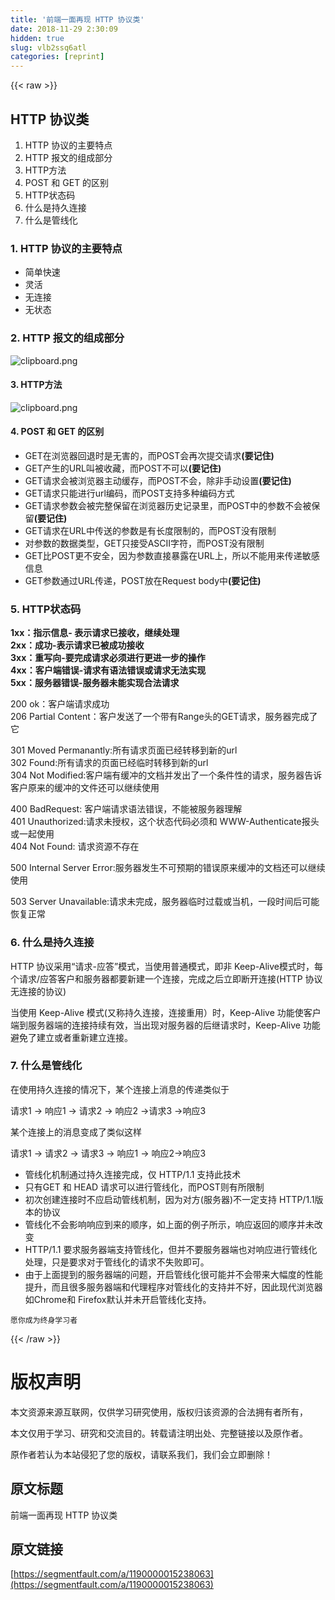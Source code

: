```yaml
---
title: '前端一面再现 HTTP 协议类' 
date: 2018-11-29 2:30:09
hidden: true
slug: vlb2ssq6atl
categories: [reprint]
---
```


{{< raw >}}
<h2 id="articleHeader0">HTTP &#x534F;&#x8BAE;&#x7C7B;</h2><ol><li>HTTP &#x534F;&#x8BAE;&#x7684;&#x4E3B;&#x8981;&#x7279;&#x70B9;</li><li>HTTP &#x62A5;&#x6587;&#x7684;&#x7EC4;&#x6210;&#x90E8;&#x5206;</li><li>HTTP&#x65B9;&#x6CD5;</li><li>POST &#x548C; GET &#x7684;&#x533A;&#x522B;</li><li>HTTP&#x72B6;&#x6001;&#x7801;</li><li>&#x4EC0;&#x4E48;&#x662F;&#x6301;&#x4E45;&#x8FDE;&#x63A5;</li><li>&#x4EC0;&#x4E48;&#x662F;&#x7BA1;&#x7EBF;&#x5316;</li></ol><h3 id="articleHeader1">1. HTTP &#x534F;&#x8BAE;&#x7684;&#x4E3B;&#x8981;&#x7279;&#x70B9;</h3><ul><li>&#x7B80;&#x5355;&#x5FEB;&#x901F;</li><li>&#x7075;&#x6D3B;</li><li>&#x65E0;&#x8FDE;&#x63A5;</li><li>&#x65E0;&#x72B6;&#x6001;</li></ul><h3 id="articleHeader2">2. HTTP &#x62A5;&#x6587;&#x7684;&#x7EC4;&#x6210;&#x90E8;&#x5206;</h3><p><span class="img-wrap"><img data-src="/img/bVbb6bX?w=683&amp;h=189" src="https://static.alili.tech/img/bVbb6bX?w=683&amp;h=189" alt="clipboard.png" title="clipboard.png" style="cursor:pointer;display:inline"></span></p><h4>3. HTTP&#x65B9;&#x6CD5;</h4><p><span class="img-wrap"><img data-src="/img/bVbb6cx?w=441&amp;h=238" src="https://static.alili.tech/img/bVbb6cx?w=441&amp;h=238" alt="clipboard.png" title="clipboard.png" style="cursor:pointer;display:inline"></span></p><h4>4. POST &#x548C; GET &#x7684;&#x533A;&#x522B;</h4><ul><li>GET&#x5728;&#x6D4F;&#x89C8;&#x5668;&#x56DE;&#x9000;&#x65F6;&#x662F;&#x65E0;&#x5BB3;&#x7684;&#xFF0C;&#x800C;POST&#x4F1A;&#x518D;&#x6B21;&#x63D0;&#x4EA4;&#x8BF7;&#x6C42;<strong>(&#x8981;&#x8BB0;&#x4F4F;)</strong></li><li>GET&#x4EA7;&#x751F;&#x7684;URL&#x53EB;&#x88AB;&#x6536;&#x85CF;&#xFF0C;&#x800C;POST&#x4E0D;&#x53EF;&#x4EE5;<strong>(&#x8981;&#x8BB0;&#x4F4F;)</strong></li><li>GET&#x8BF7;&#x6C42;&#x4F1A;&#x88AB;&#x6D4F;&#x89C8;&#x5668;&#x4E3B;&#x52A8;&#x7F13;&#x5B58;&#xFF0C;&#x800C;POST&#x4E0D;&#x4F1A;&#xFF0C;&#x9664;&#x975E;&#x624B;&#x52A8;&#x8BBE;&#x7F6E;<strong>(&#x8981;&#x8BB0;&#x4F4F;)</strong></li><li>GET&#x8BF7;&#x6C42;&#x53EA;&#x80FD;&#x8FDB;&#x884C;url&#x7F16;&#x7801;&#xFF0C;&#x800C;POST&#x652F;&#x6301;&#x591A;&#x79CD;&#x7F16;&#x7801;&#x65B9;&#x5F0F;</li><li>GET&#x8BF7;&#x6C42;&#x53C2;&#x6570;&#x4F1A;&#x88AB;&#x5B8C;&#x6574;&#x4FDD;&#x7559;&#x5728;&#x6D4F;&#x89C8;&#x5668;&#x5386;&#x53F2;&#x8BB0;&#x5F55;&#x91CC;&#xFF0C;&#x800C;POST&#x4E2D;&#x7684;&#x53C2;&#x6570;&#x4E0D;&#x4F1A;&#x88AB;&#x4FDD;&#x7559;<strong>(&#x8981;&#x8BB0;&#x4F4F;)</strong></li><li>GET&#x8BF7;&#x6C42;&#x5728;URL&#x4E2D;&#x4F20;&#x9001;&#x7684;&#x53C2;&#x6570;&#x662F;&#x6709;&#x957F;&#x5EA6;&#x9650;&#x5236;&#x7684;&#xFF0C;&#x800C;POST&#x6CA1;&#x6709;&#x9650;&#x5236;</li><li>&#x5BF9;&#x53C2;&#x6570;&#x7684;&#x6570;&#x636E;&#x7C7B;&#x578B;&#xFF0C;GET&#x53EA;&#x63A5;&#x53D7;ASCII&#x5B57;&#x7B26;&#xFF0C;&#x800C;POST&#x6CA1;&#x6709;&#x9650;&#x5236;</li><li>GET&#x6BD4;POST&#x66F4;&#x4E0D;&#x5B89;&#x5168;&#xFF0C;&#x56E0;&#x4E3A;&#x53C2;&#x6570;&#x76F4;&#x63A5;&#x66B4;&#x9732;&#x5728;URL&#x4E0A;&#xFF0C;&#x6240;&#x4EE5;&#x4E0D;&#x80FD;&#x7528;&#x6765;&#x4F20;&#x9012;&#x654F;&#x611F;&#x4FE1;&#x606F;</li><li>GET&#x53C2;&#x6570;&#x901A;&#x8FC7;URL&#x4F20;&#x9012;&#xFF0C;POST&#x653E;&#x5728;Request body&#x4E2D;<strong>(&#x8981;&#x8BB0;&#x4F4F;)</strong></li></ul><h3 id="articleHeader3">5. HTTP&#x72B6;&#x6001;&#x7801;</h3><p><strong>1xx&#xFF1A;&#x6307;&#x793A;&#x4FE1;&#x606F;- &#x8868;&#x793A;&#x8BF7;&#x6C42;&#x5DF2;&#x63A5;&#x6536;&#xFF0C;&#x7EE7;&#x7EED;&#x5904;&#x7406;</strong><br><strong>2xx&#xFF1A;&#x6210;&#x529F;-&#x8868;&#x793A;&#x8BF7;&#x6C42;&#x5DF2;&#x88AB;&#x6210;&#x529F;&#x63A5;&#x6536;</strong><br><strong>3xx&#xFF1A;&#x91CD;&#x5199;&#x5411;-&#x8981;&#x5B8C;&#x6210;&#x8BF7;&#x6C42;&#x5FC5;&#x987B;&#x8FDB;&#x884C;&#x66F4;&#x8FDB;&#x4E00;&#x6B65;&#x7684;&#x64CD;&#x4F5C;</strong><br><strong>4xx&#xFF1A;&#x5BA2;&#x6237;&#x7AEF;&#x9519;&#x8BEF;-&#x8BF7;&#x6C42;&#x6709;&#x8BED;&#x6CD5;&#x9519;&#x8BEF;&#x6216;&#x8BF7;&#x6C42;&#x65E0;&#x6CD5;&#x5B9E;&#x73B0;</strong><br><strong>5xx&#xFF1A;&#x670D;&#x52A1;&#x5668;&#x9519;&#x8BEF;-&#x670D;&#x52A1;&#x5668;&#x672A;&#x80FD;&#x5B9E;&#x73B0;&#x5408;&#x6CD5;&#x8BF7;&#x6C42;</strong></p><p>200 ok&#xFF1A;&#x5BA2;&#x6237;&#x7AEF;&#x8BF7;&#x6C42;&#x6210;&#x529F;<br>206 Partial Content&#xFF1A;&#x5BA2;&#x6237;&#x53D1;&#x9001;&#x4E86;&#x4E00;&#x4E2A;&#x5E26;&#x6709;Range&#x5934;&#x7684;GET&#x8BF7;&#x6C42;&#xFF0C;&#x670D;&#x52A1;&#x5668;&#x5B8C;&#x6210;&#x4E86;&#x5B83;</p><p>301 Moved Permanantly:&#x6240;&#x6709;&#x8BF7;&#x6C42;&#x9875;&#x9762;&#x5DF2;&#x7ECF;&#x8F6C;&#x79FB;&#x5230;&#x65B0;&#x7684;url<br>302 Found:&#x6240;&#x6709;&#x8BF7;&#x6C42;&#x7684;&#x9875;&#x9762;&#x5DF2;&#x7ECF;&#x4E34;&#x65F6;&#x8F6C;&#x79FB;&#x5230;&#x65B0;&#x7684;url<br>304 Not Modified:&#x5BA2;&#x6237;&#x7AEF;&#x6709;&#x7F13;&#x51B2;&#x7684;&#x6587;&#x6863;&#x5E76;&#x53D1;&#x51FA;&#x4E86;&#x4E00;&#x4E2A;&#x6761;&#x4EF6;&#x6027;&#x7684;&#x8BF7;&#x6C42;&#xFF0C;&#x670D;&#x52A1;&#x5668;&#x544A;&#x8BC9;&#x5BA2;&#x6237;&#x539F;&#x6765;&#x7684;&#x7F13;&#x51B2;&#x7684;&#x6587;&#x4EF6;&#x8FD8;&#x53EF;&#x4EE5;&#x7EE7;&#x7EED;&#x4F7F;&#x7528;</p><p>400 BadRequest: &#x5BA2;&#x6237;&#x7AEF;&#x8BF7;&#x6C42;&#x8BED;&#x6CD5;&#x9519;&#x8BEF;&#xFF0C;&#x4E0D;&#x80FD;&#x88AB;&#x670D;&#x52A1;&#x5668;&#x7406;&#x89E3;<br>401 Unauthorized:&#x8BF7;&#x6C42;&#x672A;&#x6388;&#x6743;&#xFF0C;&#x8FD9;&#x4E2A;&#x72B6;&#x6001;&#x4EE3;&#x7801;&#x5FC5;&#x987B;&#x548C; WWW-Authenticate&#x62A5;&#x5934;&#x6216;&#x4E00;&#x8D77;&#x4F7F;&#x7528;<br>404 Not Found: &#x8BF7;&#x6C42;&#x8D44;&#x6E90;&#x4E0D;&#x5B58;&#x5728;</p><p>500 Internal Server Error:&#x670D;&#x52A1;&#x5668;&#x53D1;&#x751F;&#x4E0D;&#x53EF;&#x9884;&#x671F;&#x7684;&#x9519;&#x8BEF;&#x539F;&#x6765;&#x7F13;&#x51B2;&#x7684;&#x6587;&#x6863;&#x8FD8;&#x53EF;&#x4EE5;&#x7EE7;&#x7EED;&#x4F7F;&#x7528;</p><p>503 Server Unavailable:&#x8BF7;&#x6C42;&#x672A;&#x5B8C;&#x6210;&#xFF0C;&#x670D;&#x52A1;&#x5668;&#x4E34;&#x65F6;&#x8FC7;&#x8F7D;&#x6216;&#x5F53;&#x673A;&#xFF0C;&#x4E00;&#x6BB5;&#x65F6;&#x95F4;&#x540E;&#x53EF;&#x80FD;&#x6062;&#x590D;&#x6B63;&#x5E38;</p><h3 id="articleHeader4">6. &#x4EC0;&#x4E48;&#x662F;&#x6301;&#x4E45;&#x8FDE;&#x63A5;</h3><p>HTTP &#x534F;&#x8BAE;&#x91C7;&#x7528;&#x201C;&#x8BF7;&#x6C42;-&#x5E94;&#x7B54;&#x201D;&#x6A21;&#x5F0F;&#xFF0C;&#x5F53;&#x4F7F;&#x7528;&#x666E;&#x901A;&#x6A21;&#x5F0F;&#xFF0C;&#x5373;&#x975E; Keep-Alive&#x6A21;&#x5F0F;&#x65F6;&#xFF0C;&#x6BCF;&#x4E2A;&#x8BF7;&#x6C42;/&#x5E94;&#x7B54;&#x5BA2;&#x6237;&#x548C;&#x670D;&#x52A1;&#x5668;&#x90FD;&#x8981;&#x65B0;&#x5EFA;&#x4E00;&#x4E2A;&#x8FDE;&#x63A5;&#xFF0C;&#x5B8C;&#x6210;&#x4E4B;&#x540E;&#x7ACB;&#x5373;&#x65AD;&#x5F00;&#x8FDE;&#x63A5;(HTTP &#x534F;&#x8BAE;&#x65E0;&#x8FDE;&#x63A5;&#x7684;&#x534F;&#x8BAE;)</p><p>&#x5F53;&#x4F7F;&#x7528; Keep-Alive &#x6A21;&#x5F0F;(&#x53C8;&#x79F0;&#x6301;&#x4E45;&#x8FDE;&#x63A5;&#xFF0C;&#x8FDE;&#x63A5;&#x91CD;&#x7528;&#xFF09;&#x65F6;&#xFF0C;Keep-Alive &#x529F;&#x80FD;&#x4F7F;&#x5BA2;&#x6237;&#x7AEF;&#x5230;&#x670D;&#x52A1;&#x5668;&#x7AEF;&#x7684;&#x8FDE;&#x63A5;&#x6301;&#x7EED;&#x6709;&#x6548;&#xFF0C;&#x5F53;&#x51FA;&#x73B0;&#x5BF9;&#x670D;&#x52A1;&#x5668;&#x7684;&#x540E;&#x7EE7;&#x8BF7;&#x6C42;&#x65F6;&#xFF0C;Keep-Alive &#x529F;&#x80FD;&#x907F;&#x514D;&#x4E86;&#x5EFA;&#x7ACB;&#x6216;&#x8005;&#x91CD;&#x65B0;&#x5EFA;&#x7ACB;&#x8FDE;&#x63A5;&#x3002;</p><h3 id="articleHeader5">7. &#x4EC0;&#x4E48;&#x662F;&#x7BA1;&#x7EBF;&#x5316;</h3><p>&#x5728;&#x4F7F;&#x7528;&#x6301;&#x4E45;&#x8FDE;&#x63A5;&#x7684;&#x60C5;&#x51B5;&#x4E0B;&#xFF0C;&#x67D0;&#x4E2A;&#x8FDE;&#x63A5;&#x4E0A;&#x6D88;&#x606F;&#x7684;&#x4F20;&#x9012;&#x7C7B;&#x4F3C;&#x4E8E;</p><p>&#x8BF7;&#x6C42;1 -&gt; &#x54CD;&#x5E94;1 -&gt; &#x8BF7;&#x6C42;2 -&gt; &#x54CD;&#x5E94;2 -&gt;&#x8BF7;&#x6C42;3 -&gt;&#x54CD;&#x5E94;3</p><p>&#x67D0;&#x4E2A;&#x8FDE;&#x63A5;&#x4E0A;&#x7684;&#x6D88;&#x606F;&#x53D8;&#x6210;&#x4E86;&#x7C7B;&#x4F3C;&#x8FD9;&#x6837;</p><p>&#x8BF7;&#x6C42;1 -&gt; &#x8BF7;&#x6C42;2 -&gt; &#x8BF7;&#x6C42;3 -&gt; &#x54CD;&#x5E94;1 -&gt; &#x54CD;&#x5E94;2-&gt;&#x54CD;&#x5E94;3</p><ul><li>&#x7BA1;&#x7EBF;&#x5316;&#x673A;&#x5236;&#x901A;&#x8FC7;&#x6301;&#x4E45;&#x8FDE;&#x63A5;&#x5B8C;&#x6210;&#xFF0C;&#x4EC5; HTTP/1.1 &#x652F;&#x6301;&#x6B64;&#x6280;&#x672F;</li><li>&#x53EA;&#x6709;GET &#x548C; HEAD &#x8BF7;&#x6C42;&#x53EF;&#x4EE5;&#x8FDB;&#x884C;&#x7BA1;&#x7EBF;&#x5316;&#xFF0C;&#x800C;POST&#x5219;&#x6709;&#x6240;&#x9650;&#x5236;</li><li>&#x521D;&#x6B21;&#x521B;&#x5EFA;&#x8FDE;&#x63A5;&#x65F6;&#x4E0D;&#x5E94;&#x542F;&#x52A8;&#x7BA1;&#x7EBF;&#x673A;&#x5236;&#xFF0C;&#x56E0;&#x4E3A;&#x5BF9;&#x65B9;(&#x670D;&#x52A1;&#x5668;)&#x4E0D;&#x4E00;&#x5B9A;&#x652F;&#x6301; HTTP/1.1&#x7248;&#x672C;&#x7684;&#x534F;&#x8BAE;</li><li>&#x7BA1;&#x7EBF;&#x5316;&#x4E0D;&#x4F1A;&#x5F71;&#x54CD;&#x54CD;&#x5E94;&#x5230;&#x6765;&#x7684;&#x987A;&#x5E8F;&#xFF0C;&#x5982;&#x4E0A;&#x9762;&#x7684;&#x4F8B;&#x5B50;&#x6240;&#x793A;&#xFF0C;&#x54CD;&#x5E94;&#x8FD4;&#x56DE;&#x7684;&#x987A;&#x5E8F;&#x5E76;&#x672A;&#x6539;&#x53D8;</li><li>HTTP/1.1 &#x8981;&#x6C42;&#x670D;&#x52A1;&#x5668;&#x7AEF;&#x652F;&#x6301;&#x7BA1;&#x7EBF;&#x5316;&#xFF0C;&#x4F46;&#x5E76;&#x4E0D;&#x8981;&#x670D;&#x52A1;&#x5668;&#x7AEF;&#x4E5F;&#x5BF9;&#x54CD;&#x5E94;&#x8FDB;&#x884C;&#x7BA1;&#x7EBF;&#x5316;&#x5904;&#x7406;&#xFF0C;&#x53EA;&#x662F;&#x8981;&#x6C42;&#x5BF9;&#x4E8E;&#x7BA1;&#x7EBF;&#x5316;&#x7684;&#x8BF7;&#x6C42;&#x4E0D;&#x5931;&#x8D25;&#x5373;&#x53EF;&#x3002;</li><li>&#x7531;&#x4E8E;&#x4E0A;&#x9762;&#x63D0;&#x5230;&#x7684;&#x670D;&#x52A1;&#x5668;&#x7AEF;&#x7684;&#x95EE;&#x9898;&#xFF0C;&#x5F00;&#x542F;&#x7BA1;&#x7EBF;&#x5316;&#x5F88;&#x53EF;&#x80FD;&#x5E76;&#x4E0D;&#x4F1A;&#x5E26;&#x6765;&#x5927;&#x5E45;&#x5EA6;&#x7684;&#x6027;&#x80FD;&#x63D0;&#x5347;&#xFF0C;&#x800C;&#x4E14;&#x5F88;&#x591A;&#x670D;&#x52A1;&#x5668;&#x7AEF;&#x548C;&#x4EE3;&#x7406;&#x7A0B;&#x5E8F;&#x5BF9;&#x7BA1;&#x7EBF;&#x5316;&#x7684;&#x652F;&#x6301;&#x5E76;&#x4E0D;&#x597D;&#xFF0C;&#x56E0;&#x6B64;&#x73B0;&#x4EE3;&#x6D4F;&#x89C8;&#x5668;&#x5982;Chrome&#x548C; Firefox&#x9ED8;&#x8BA4;&#x5E76;&#x672A;&#x5F00;&#x542F;&#x7BA1;&#x7EBF;&#x5316;&#x652F;&#x6301;&#x3002;</li></ul><div class="widget-codetool" style="display:none"><div class="widget-codetool--inner"><span class="selectCode code-tool" data-toggle="tooltip" data-placement="top" title="" data-original-title="&#x5168;&#x9009;"></span> <span type="button" class="copyCode code-tool" data-toggle="tooltip" data-placement="top" data-clipboard-text="&#x613F;&#x4F60;&#x6210;&#x4E3A;&#x7EC8;&#x8EAB;&#x5B66;&#x4E60;&#x8005;" title="" data-original-title="&#x590D;&#x5236;"></span> <span type="button" class="saveToNote code-tool" data-toggle="tooltip" data-placement="top" title="" data-original-title="&#x653E;&#x8FDB;&#x7B14;&#x8BB0;"></span></div></div><pre class="hljs"><code style="word-break:break-word;white-space:initial">&#x613F;&#x4F60;&#x6210;&#x4E3A;&#x7EC8;&#x8EAB;&#x5B66;&#x4E60;&#x8005;</code></pre>
{{< /raw >}}

# 版权声明
本文资源来源互联网，仅供学习研究使用，版权归该资源的合法拥有者所有，

本文仅用于学习、研究和交流目的。转载请注明出处、完整链接以及原作者。

原作者若认为本站侵犯了您的版权，请联系我们，我们会立即删除！

## 原文标题
前端一面再现 HTTP 协议类

## 原文链接
[https://segmentfault.com/a/1190000015238063](https://segmentfault.com/a/1190000015238063)

